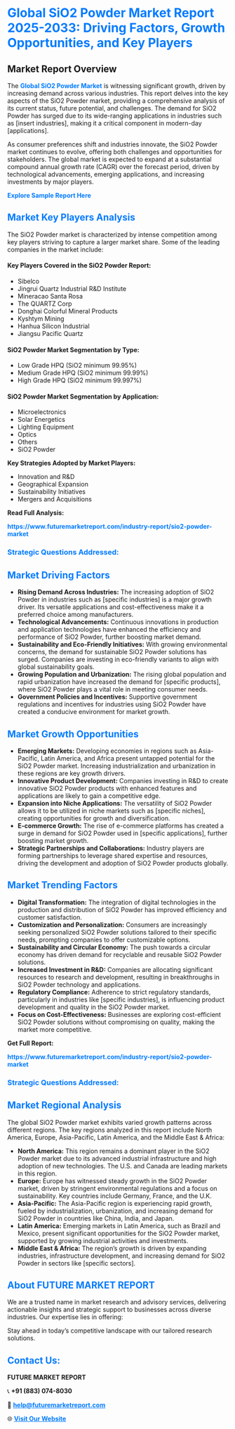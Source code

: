 <h1 style="color: #007BFF;">Global SiO2 Powder Market Report 2025-2033: Driving Factors, Growth Opportunities, and Key Players</h1>

<section id="overview">
<h2>Market Report Overview</h2>
<p>The <a href="https://www.futuremarketreport.com/industry-report/sio2-powder-market" style="color: #007BFF; text-decoration: none;"><strong>Global SiO2 Powder Market</strong></a> is witnessing significant growth, driven by increasing demand across various industries. This report delves into the key aspects of the SiO2 Powder market, providing a comprehensive analysis of its current status, future potential, and challenges. The demand for SiO2 Powder has surged due to its wide-ranging applications in industries such as [insert industries], making it a critical component in modern-day [applications].</p>
<p>As consumer preferences shift and industries innovate, the SiO2 Powder market continues to evolve, offering both challenges and opportunities for stakeholders. The global market is expected to expand at a substantial compound annual growth rate (CAGR) over the forecast period, driven by technological advancements, emerging applications, and increasing investments by major players.</p>
</section>

<section id="overview">
<p><a href="https://www.futuremarketreport.com/request-sample/reportId=112286" style="color: #007BFF; text-decoration: none;"><strong>Explore Sample Report Here</strong></a></p>
</section>

<section id="key-players">
<h2 style="color: #007BFF;">Market Key Players Analysis</h2>
<p>The SiO2 Powder market is characterized by intense competition among key players striving to capture a larger market share. Some of the leading companies in the market include:</p>
<h4>Key Players Covered in the SiO2 Powder Report:</h4>
<ul><li>Sibelco</li><li>Jingrui Quartz Industrial R&amp;D Institute</li><li>Mineracao Santa Rosa</li><li>The QUARTZ Corp</li><li>Donghai Colorful Mineral Products</li><li>Kyshtym Mining</li><li>Hanhua Silicon Industrial</li><li>Jiangsu Pacific Quartz</li></ul>
<h4>SiO2 Powder Market Segmentation by Type:</h4>
<ul><li>Low Grade HPQ (SiO2 minimum 99.95%)</li><li>Medium Grade HPQ (SiO2 minimum 99.99%)</li><li>High Grade HPQ (SiO2 minimum 99.997%)</li></ul>

<h4>SiO2 Powder Market Segmentation by Application:</h4>
<ul><li>Microelectronics</li><li>Solar Energetics</li><li>Lighting Equipment</li><li>Optics</li><li>Others</li><li>SiO2 Powder</li></ul>
<p><strong>Key Strategies Adopted by Market Players:</strong></p>
<ul>
<li>Innovation and R&D</li>
<li>Geographical Expansion</li>
<li>Sustainability Initiatives</li>
<li>Mergers and Acquisitions</li>
</ul>
</section>

<section>
<p><strong>Read Full Analysis: </strong></p><a href="https://www.futuremarketreport.com/industry-report/sio2-powder-market" style="color: #007BFF; text-decoration: none;"><strong>https://www.futuremarketreport.com/industry-report/sio2-powder-market</strong></a>
<h3 style="color: #007BFF;">Strategic Questions Addressed:</h3>
</section>

<section id="driving-factors">
<h2 style="color: #007BFF;">Market Driving Factors</h2>
<ul>
<li><strong>Rising Demand Across Industries:</strong> The increasing adoption of SiO2 Powder in industries such as [specific industries] is a major growth driver. Its versatile applications and cost-effectiveness make it a preferred choice among manufacturers.</li>
<li><strong>Technological Advancements:</strong> Continuous innovations in production and application technologies have enhanced the efficiency and performance of SiO2 Powder, further boosting market demand.</li>
<li><strong>Sustainability and Eco-Friendly Initiatives:</strong> With growing environmental concerns, the demand for sustainable SiO2 Powder solutions has surged. Companies are investing in eco-friendly variants to align with global sustainability goals.</li>
<li><strong>Growing Population and Urbanization:</strong> The rising global population and rapid urbanization have increased the demand for [specific products], where SiO2 Powder plays a vital role in meeting consumer needs.</li>
<li><strong>Government Policies and Incentives:</strong> Supportive government regulations and incentives for industries using SiO2 Powder have created a conducive environment for market growth.</li>
</ul>
</section>

<section id="growth-opportunities">
<h2 style="color: #007BFF;">Market Growth Opportunities</h2>
<ul>
<li><strong>Emerging Markets:</strong> Developing economies in regions such as Asia-Pacific, Latin America, and Africa present untapped potential for the SiO2 Powder market. Increasing industrialization and urbanization in these regions are key growth drivers.</li>
<li><strong>Innovative Product Development:</strong> Companies investing in R&D to create innovative SiO2 Powder products with enhanced features and applications are likely to gain a competitive edge.</li>
<li><strong>Expansion into Niche Applications:</strong> The versatility of SiO2 Powder allows it to be utilized in niche markets such as [specific niches], creating opportunities for growth and diversification.</li>
<li><strong>E-commerce Growth:</strong> The rise of e-commerce platforms has created a surge in demand for SiO2 Powder used in [specific applications], further boosting market growth.</li>
<li><strong>Strategic Partnerships and Collaborations:</strong> Industry players are forming partnerships to leverage shared expertise and resources, driving the development and adoption of SiO2 Powder products globally.</li>
</ul>
</section>

<section id="trending-factors">
<h2 style="color: #007BFF;">Market Trending Factors</h2>
<ul>
<li><strong>Digital Transformation:</strong> The integration of digital technologies in the production and distribution of SiO2 Powder has improved efficiency and customer satisfaction.</li>
<li><strong>Customization and Personalization:</strong> Consumers are increasingly seeking personalized SiO2 Powder solutions tailored to their specific needs, prompting companies to offer customizable options.</li>
<li><strong>Sustainability and Circular Economy:</strong> The push towards a circular economy has driven demand for recyclable and reusable SiO2 Powder solutions.</li>
<li><strong>Increased Investment in R&D:</strong> Companies are allocating significant resources to research and development, resulting in breakthroughs in SiO2 Powder technology and applications.</li>
<li><strong>Regulatory Compliance:</strong> Adherence to strict regulatory standards, particularly in industries like [specific industries], is influencing product development and quality in the SiO2 Powder market.</li>
<li><strong>Focus on Cost-Effectiveness:</strong> Businesses are exploring cost-efficient SiO2 Powder solutions without compromising on quality, making the market more competitive.</li>
</ul>
</section>

<section>
<p><strong>Get Full Report: </strong></p><a href="https://www.futuremarketreport.com/industry-report/sio2-powder-market" style="color: #007BFF; text-decoration: none;"><strong>https://www.futuremarketreport.com/industry-report/sio2-powder-market</strong></a>
<h3 style="color: #007BFF;">Strategic Questions Addressed:</h3>
</section>


<section id="regional-analysis">
<h2 style="color: #007BFF;">Market Regional Analysis</h2>
<p>The global SiO2 Powder market exhibits varied growth patterns across different regions. The key regions analyzed in this report include North America, Europe, Asia-Pacific, Latin America, and the Middle East & Africa:</p>
<ul>
<li><strong>North America:</strong> This region remains a dominant player in the SiO2 Powder market due to its advanced industrial infrastructure and high adoption of new technologies. The U.S. and Canada are leading markets in this region.</li>
<li><strong>Europe:</strong> Europe has witnessed steady growth in the SiO2 Powder market, driven by stringent environmental regulations and a focus on sustainability. Key countries include Germany, France, and the U.K.</li>
<li><strong>Asia-Pacific:</strong> The Asia-Pacific region is experiencing rapid growth, fueled by industrialization, urbanization, and increasing demand for SiO2 Powder in countries like China, India, and Japan.</li>
<li><strong>Latin America:</strong> Emerging markets in Latin America, such as Brazil and Mexico, present significant opportunities for the SiO2 Powder market, supported by growing industrial activities and investments.</li>
<li><strong>Middle East & Africa:</strong> The region’s growth is driven by expanding industries, infrastructure development, and increasing demand for SiO2 Powder in sectors like [specific sectors].</li>
</ul>
</section>

<footer>
<h2 style="color: #007BFF;">About FUTURE MARKET REPORT</h2>
<p>We are a trusted name in market research and advisory services, delivering actionable insights and strategic support to businesses across diverse industries. Our expertise lies in offering:</p>

<p>Stay ahead in today’s competitive landscape with our tailored research solutions.</p>

<h2 style="color: #007BFF;">Contact Us:</h2>
<p><strong>FUTURE MARKET REPORT</strong></p>
<p>📞 <strong>+91 (883) 074-8030</strong></p>
<p>📧 <strong><a href="mailto:help@futuremarketreport.com" style="color: #007BFF;">help@futuremarketreport.com</a></strong></p>
<p>🌐 <strong><a href="https://www.futuremarketreport.com/" style="color: #007BFF;">Visit Our Website</a></strong></p>
</footer>